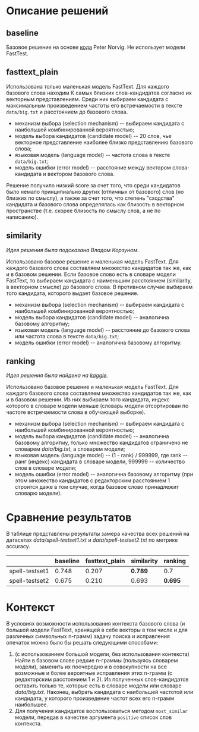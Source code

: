 # Описание решений
## baseline
Базовое решение на основе [кода](http://norvig.com/spell-correct.html) Peter Norvig.
Не использует модели FastTest.


## fasttext_plain
Использована только маленькая модель FastText.
Для каждого базового слова находим K самых близких слов-кандидатов согласно их векторным представлениям. Среди них выбираем кандидата с максимальным произведением частоты его встречаемости в тексте `data/big.txt` и расстоянием до базового слова.

* механизм выбора (selection mechanism) -- выбираем кандидата с наибольшей комбинированной вероятностью;
* модель выбора кандидатов (candidate model) -- 20 слов, чье векторное представление наиболее близко представлению базового слова;
* языковая модель (language model) -- частота слова в тексте `data/big.txt`;
* модель ошибки (error model) -- расстояние между вектором слова-кандидата и вектором базового слова.

Решение получило низкий score за счет того, что среди кандидатов было немало принципиально других (отличных от базового) слов (но близких по смыслу), а также за счет того, что степень "сходства" кандидата и базового слова определялась как близость в векторном пространстве (т.е. скорее близость по смыслу слов, а не по написанию).

## similarity
*Идея решения была подсказана Владом Корзуном.*

Использовано базовое решение и маленькая модель FastText.
Для каждого базового слова составляем множество кандидатов так же, как и в базовом решении. Если базовое слово есть в словаре модели FastText, то выбираем кандидата с наименьшим расстоянием (similarity, в векторном смысле) до базового слова. В противном случае выбираем того кандидата, которого выдает базовое решение.

* механизм выбора (selection mechanism) -- выбираем кандидата с наибольшей комбинированной вероятностью;
* модель выбора кандидатов (candidate model) -- аналогична базовому алгоритму;
* языковая модель (language model) -- расстояние до базового слова или частота слова в тексте `data/big.txt`;
* модель ошибки (error model) -- аналогична базовому алгоритму.

## ranking
*Идея решения была найдена на [kaggle](https://www.kaggle.com/cpmpml/spell-checker-using-word2vec/code).*

Использовано базовое решение и маленькая модель FastText.
Для каждого базового слова составляем множество кандидатов так же, как и в базовом решении. Из них выбираем того кандидата, индекс которого в словаре модели меньше (словарь модели отсортирован по частоте встречаемости слова в обучающей выборке). 

* механизм выбора (selection mechanism) -- выбираем кандидата с наибольшей комбинированной вероятностью;
* модель выбора кандидатов (candidate model) -- аналогична базовому алгоритму, только множество кандидатов ограничено не словарем *data/big.txt*, а словарем модели;
* языковая модель (language model) -- (1 - rank) / 999999, где rank -- ранг (индекс) кандидата в словаре модели, 999999 -- количество слов в словаре модели;
* модель ошибки (error model) -- аналогична базовому алгоритму (при этом множество кандидатов с редакторским расстоянием 1 строится даже в том случае, когда базовое слово принадлежит словарю модели).

# Сравнение результатов
В таблице представлены результаты замера качества всех решений на датасетах *data/spell-testset1.txt* и *data/spell-testset2.txt* по метрике accuracy.

|                | baseline | fasttext_plain | similarity | ranking   |
|----------------|----------|----------------|------------|-----------|
| spell-testset1 | 0.748    | 0.207          | **0.789**  | 0.7       |
| spell-testset2 | 0.675    | 0.210          | 0.693      | **0.695** |

# Контекст
В условиях возможности использования контекста базового слова (и большой модели FastText, хранящей в себе векторы в том числе и для различных символьных n-грамм) задачу поиска и исправления опечаток можно было бы решать следующими способами:
1. (с использованием большой модели, без использования контекста) Найти в базовом слове редкие n-граммы (пользуясь словарем модели), заменить их поочередно и в совокупности на все возможные и более вероятные исправления этих n-грамм (с редакторским расстоянием 1 и 2). Из полученных слов-кандидатов оставить только те, которые есть в словаре модели или словаре *data/big.txt*. Наконец, выбрать кандидата с наибольшей частотой или кандидата, у которого произведение частот всех его n-грамм наибольшее.
2. Для получения кандидатов воспользоваться методом `most_similar` модели, передав в качестве аргумента `positive` список слов контекста.
